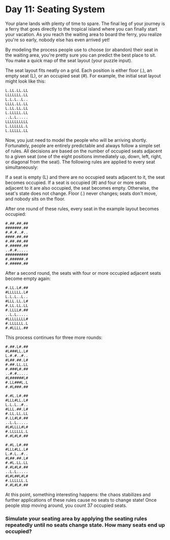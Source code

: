 # Day 11: Seating System
Your plane lands with plenty of time to spare. The final leg of your journey is a ferry that goes directly to the tropical island where you can finally start your vacation. As you reach the waiting area to board the ferry, you realize you're so early, nobody else has even arrived yet!

By modeling the process people use to choose (or abandon) their seat in the waiting area, you're pretty sure you can predict the best place to sit. You make a quick map of the seat layout (your puzzle input).

The seat layout fits neatly on a grid. Each position is either floor (.), an empty seat (L), or an occupied seat (#). For example, the initial seat layout might look like this:

`L.LL.LL.LL`  
`LLLLLLL.LL`  
`L.L.L..L..`  
`LLLL.LL.LL`  
`L.LL.LL.LL`  
`L.LLLLL.LL`  
`..L.L.....`  
`LLLLLLLLLL`  
`L.LLLLLL.L`  
`L.LLLLL.LL`  

Now, you just need to model the people who will be arriving shortly. Fortunately, people are entirely predictable and always follow a simple set of rules. All decisions are based on the number of occupied seats adjacent to a given seat (one of the eight positions immediately up, down, left, right, or diagonal from the seat). The following rules are applied to every seat simultaneously:

If a seat is empty (L) and there are no occupied seats adjacent to it, the seat becomes occupied.
If a seat is occupied (#) and four or more seats adjacent to it are also occupied, the seat becomes empty.
Otherwise, the seat's state does not change.
Floor (.) never changes; seats don't move, and nobody sits on the floor.

After one round of these rules, every seat in the example layout becomes occupied:

`#.##.##.##`  
`#######.##`  
`#.#.#..#..`  
`####.##.##`  
`#.##.##.##`  
`#.#####.##`  
`..#.#.....`  
`##########`  
`#.######.#`  
`#.#####.##`  

After a second round, the seats with four or more occupied adjacent seats become empty again:

`#.LL.L#.##`  
`#LLLLLL.L#`  
`L.L.L..L..`  
`#LLL.LL.L#`  
`#.LL.LL.LL`  
`#.LLLL#.##`  
`..L.L.....`  
`#LLLLLLLL#`  
`#.LLLLLL.L`  
`#.#LLLL.##`  

This process continues for three more rounds:

`#.##.L#.##`  
`#L###LL.L#`  
`L.#.#..#..`  
`#L##.##.L#`  
`#.##.LL.LL`  
`#.###L#.##`  
`..#.#.....`  
`#L######L#`  
`#.LL###L.L`  
`#.#L###.##`  

`#.#L.L#.##`  
`#LLL#LL.L#`  
`L.L.L..#..`  
`#LLL.##.L#`  
`#.LL.LL.LL`  
`#.LL#L#.##`  
`..L.L.....`  
`#L#LLLL#L#`  
`#.LLLLLL.L`  
`#.#L#L#.##`  

`#.#L.L#.##`  
`#LLL#LL.L#`  
`L.#.L..#..`  
`#L##.##.L#`  
`#.#L.LL.LL`  
`#.#L#L#.##`  
`..L.L.....`  
`#L#L##L#L#`  
`#.LLLLLL.L`  
`#.#L#L#.##`  

At this point, something interesting happens: the chaos stabilizes and further applications of these rules cause no seats to change state! Once people stop moving around, you count 37 occupied seats.

### Simulate your seating area by applying the seating rules repeatedly until no seats change state. How many seats end up occupied?

